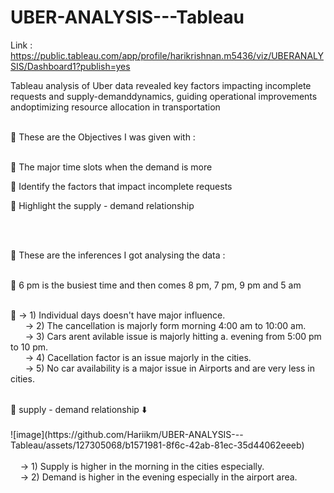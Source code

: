 # UBER-ANALYSIS---Tableau

Link : https://public.tableau.com/app/profile/harikrishnan.m5436/viz/UBERANALYSIS/Dashboard1?publish=yes

Tableau analysis of Uber data revealed key factors impacting incomplete requests and supply-demanddynamics, guiding operational improvements andoptimizing resource allocation in transportation
<br><br>

🔷 These are the Objectives I was given with : <br><br>

🔸 The major time slots when the demand is more<br>

🔸 Identify the factors that impact incomplete requests<br>

🔸 Highlight the supply - demand relationship<br>

<br><br>

🔷 These are the inferences I got analysing the data : <br><br>

🔸 6 pm is the busiest time and then comes 8 pm, 7 pm, 9 pm and 5 am<br><br>

🔸 -> 1)  Individual days doesn't have major influence.<br>
 &nbsp;&nbsp;&nbsp;&nbsp;&nbsp;  -> 2)  The cancellation is majorly form morning 4:00 am to 10:00 am.<br>
 &nbsp;&nbsp;&nbsp;&nbsp;&nbsp;  -> 3)  Cars arent avilable issue is majorly hitting a. evening from 5:00 pm to 10 pm.<br>
 &nbsp;&nbsp;&nbsp;&nbsp;&nbsp;  -> 4)  Cacellation factor is an issue majorly in the cities.<br>
 &nbsp;&nbsp;&nbsp;&nbsp;&nbsp;  -> 5)  No car availability is a major issue in Airports and are very less in cities.<br>

<br>
🔸 supply - demand relationship ⬇️ <br><br>
![image](https://github.com/Hariikm/UBER-ANALYSIS---Tableau/assets/127305068/b1571981-8f6c-42ab-81ec-35d44062eeeb)
<br><br>
  &nbsp;&nbsp;&nbsp;  -> 1) Supply is higher in the morning in the cities especially.<br>
  &nbsp;&nbsp;&nbsp;  -> 2) Demand is higher in the evening especially in the airport area.<br>
